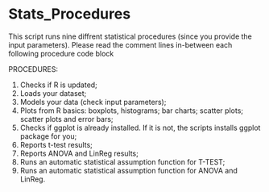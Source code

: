 # Stats_Procedures

This script runs nine diffrent statistical procedures (since you provide the input parameters). 
Please read the comment lines in-between each following procedure code block

PROCEDURES:
1. Checks if R is updated;
2. Loads your dataset;
3. Models your data (check input parameters);
4. Plots from R basics: boxplots, histograms; bar charts; scatter plots; scatter plots and error bars;
5. Checks if ggplot is already installed. If it is not, the scripts installs ggplot package for you;
6. Reports t-test results;
7. Reports ANOVA and LinReg results;
8. Runs an automatic statistical assumption function for T-TEST;
9. Runs an automatic statistical assumption function for ANOVA and LinReg.
